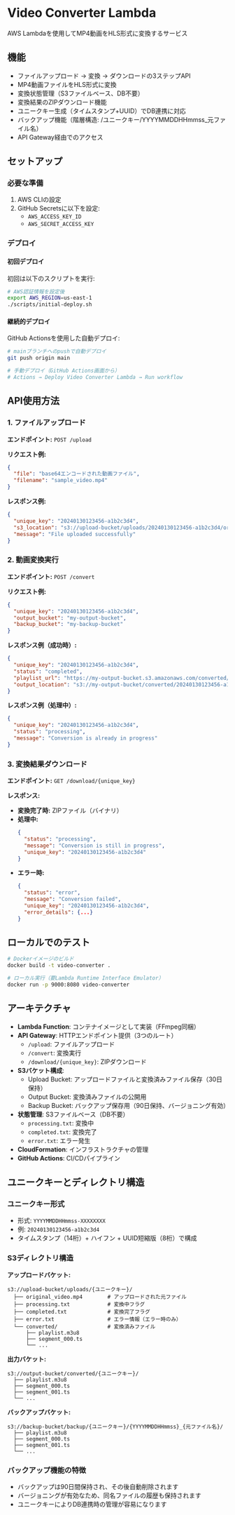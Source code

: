# Video Converter Lambda

AWS Lambdaを使用してMP4動画をHLS形式に変換するサービス

## 機能

- ファイルアップロード → 変換 → ダウンロードの3ステップAPI
- MP4動画ファイルをHLS形式に変換
- 変換状態管理（S3ファイルベース、DB不要）
- 変換結果のZIPダウンロード機能
- ユニークキー生成（タイムスタンプ+UUID）でDB連携に対応
- バックアップ機能（階層構造: /ユニークキー/YYYYMMDDHHmmss_元ファイル名）
- API Gateway経由でのアクセス

## セットアップ

### 必要な準備

1. AWS CLIの設定
2. GitHub Secretsに以下を設定:
   - `AWS_ACCESS_KEY_ID`
   - `AWS_SECRET_ACCESS_KEY`

### デプロイ

#### 初回デプロイ

初回は以下のスクリプトを実行:

```bash
# AWS認証情報を設定後
export AWS_REGION=us-east-1
./scripts/initial-deploy.sh
```

#### 継続的デプロイ

GitHub Actionsを使用した自動デプロイ:

```bash
# mainブランチへのpushで自動デプロイ
git push origin main

# 手動デプロイ（GitHub Actions画面から）
# Actions → Deploy Video Converter Lambda → Run workflow
```

## API使用方法

### 1. ファイルアップロード

**エンドポイント:** `POST /upload`

**リクエスト例:**
```json
{
  "file": "base64エンコードされた動画ファイル",
  "filename": "sample_video.mp4"
}
```

**レスポンス例:**
```json
{
  "unique_key": "20240130123456-a1b2c3d4",
  "s3_location": "s3://upload-bucket/uploads/20240130123456-a1b2c3d4/original_sample_video.mp4",
  "message": "File uploaded successfully"
}
```

### 2. 動画変換実行

**エンドポイント:** `POST /convert`

**リクエスト例:**
```json
{
  "unique_key": "20240130123456-a1b2c3d4",
  "output_bucket": "my-output-bucket",
  "backup_bucket": "my-backup-bucket"
}
```

**レスポンス例（成功時）:**
```json
{
  "unique_key": "20240130123456-a1b2c3d4",
  "status": "completed",
  "playlist_url": "https://my-output-bucket.s3.amazonaws.com/converted/20240130123456-a1b2c3d4/playlist.m3u8",
  "output_location": "s3://my-output-bucket/converted/20240130123456-a1b2c3d4/"
}
```

**レスポンス例（処理中）:**
```json
{
  "unique_key": "20240130123456-a1b2c3d4",
  "status": "processing",
  "message": "Conversion is already in progress"
}
```

### 3. 変換結果ダウンロード

**エンドポイント:** `GET /download/{unique_key}`

**レスポンス:**
- **変換完了時:** ZIPファイル（バイナリ）
- **処理中:** 
  ```json
  {
    "status": "processing",
    "message": "Conversion is still in progress",
    "unique_key": "20240130123456-a1b2c3d4"
  }
  ```
- **エラー時:**
  ```json
  {
    "status": "error",
    "message": "Conversion failed",
    "unique_key": "20240130123456-a1b2c3d4",
    "error_details": {...}
  }
  ```

## ローカルでのテスト

```bash
# Dockerイメージのビルド
docker build -t video-converter .

# ローカル実行（要Lambda Runtime Interface Emulator）
docker run -p 9000:8080 video-converter
```

## アーキテクチャ

- **Lambda Function**: コンテナイメージとして実装（FFmpeg同梱）
- **API Gateway**: HTTPエンドポイント提供（3つのルート）
  - `/upload`: ファイルアップロード
  - `/convert`: 変換実行
  - `/download/{unique_key}`: ZIPダウンロード
- **S3バケット構成**:
  - Upload Bucket: アップロードファイルと変換済みファイル保存（30日保持）
  - Output Bucket: 変換済みファイルの公開用
  - Backup Bucket: バックアップ保存用（90日保持、バージョニング有効）
- **状態管理**: S3ファイルベース（DB不要）
  - `processing.txt`: 変換中
  - `completed.txt`: 変換完了
  - `error.txt`: エラー発生
- **CloudFormation**: インフラストラクチャの管理
- **GitHub Actions**: CI/CDパイプライン

## ユニークキーとディレクトリ構造

### ユニークキー形式
- 形式: `YYYYMMDDHHmmss-XXXXXXXX`
- 例: `20240130123456-a1b2c3d4`
- タイムスタンプ（14桁）+ ハイフン + UUID短縮版（8桁）で構成

### S3ディレクトリ構造

**アップロードバケット:**
```
s3://upload-bucket/uploads/{ユニークキー}/
  ├── original_video.mp4        # アップロードされた元ファイル
  ├── processing.txt            # 変換中フラグ
  ├── completed.txt             # 変換完了フラグ
  ├── error.txt                 # エラー情報（エラー時のみ）
  └── converted/                # 変換済みファイル
      ├── playlist.m3u8
      ├── segment_000.ts
      └── ...
```

**出力バケット:**
```
s3://output-bucket/converted/{ユニークキー}/
  ├── playlist.m3u8
  ├── segment_000.ts
  ├── segment_001.ts
  └── ...
```

**バックアップバケット:**
```
s3://backup-bucket/backup/{ユニークキー}/{YYYYMMDDHHmmss}_{元ファイル名}/
  ├── playlist.m3u8
  ├── segment_000.ts
  ├── segment_001.ts
  └── ...
```

### バックアップ機能の特徴
- バックアップは90日間保持され、その後自動削除されます
- バージョニングが有効なため、同名ファイルの履歴も保持されます
- ユニークキーによりDB連携時の管理が容易になります